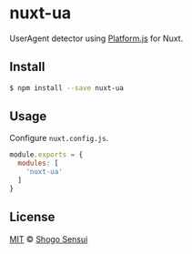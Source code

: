 # nuxt-ua

UserAgent detector using [Platform.js](https://github.com/bestiejs/platform.js) for Nuxt.

## Install

```bash
$ npm install --save nuxt-ua
```

## Usage

Configure `nuxt.config.js`.

```js
module.exports = {
  modules: [
    'nuxt-ua'
  ]
}
```

## License

[MIT](https://1000ch.mit-license.org) © [Shogo Sensui](https://github.com/1000ch)
